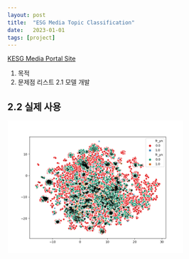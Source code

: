 ```yaml
---
layout: post
title:  "ESG Media Topic Classification"
date:   2023-01-01
tags: [project]
---
```


[KESG Media Portal Site]()

1. 목적 
2. 문제점 리스트 
2.1 모델 개발 

2.2 실제 사용 
- 



![adasdasdasd](/assets/2020/01_23/canberra.png)




